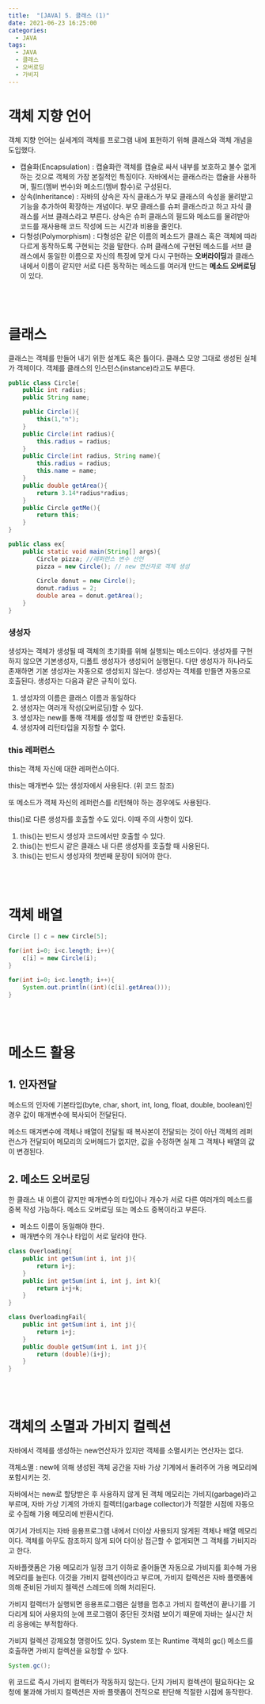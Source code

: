 ```yaml
---
title:  "[JAVA] 5. 클래스 (1)"
date: 2021-06-23 16:25:00
categories:
  - JAVA 
tags:
  - JAVA 
  - 클래스
  - 오버로딩
  - 가비지
---
```


# 객체 지향 언어
객체 지향 언어는 실세계의 객체를 프로그램 내에 표현하기 위해 클래스와 객체 개념을 도입했다.
* 캡슐화(Encapsulation) : 캡슐화란 객체를 캡슐로 싸서 내부를 보호하고 불수 없게 하는 것으로 객체의 가장 본질적인 특징이다. 자바에서는 클래스라는 캡슐을 사용하며, 필드(멤버 변수)와 메소드(멤버 함수)로 구성된다.
* 상속(Inheritance) : 자바의 상속은 자식 클래스가 부모 클래스의 속성을 물려받고 기능을 추가하여 확장하는 개념이다. 부모 클래스를 슈퍼 클래스라고 하고 자식 클래스를 서브 클래스라고 부른다. 상속은 슈퍼 클래스의 필드와 메소드를 물려받아 코드를 재사용해 코드 작성에 드는 시간과 비용을 줄인다.
* 다형성(Polymorphism) : 다형성은 같은 이름의 메소드가 클래스 혹은 객체에 따라 다르게 동작하도록 구현되는 것을 말한다. 슈퍼 클래스에 구현된 메소드를 서브 클래스에서 동일한 이름으로 자신의 특징에 맞게 다시 구현하는 **오버라이딩**과 클래스 내에서 이름이 같지만 서로 다른 동작하는 메소드를 여러개 만드는 **메소드 오버로딩**이 있다.

<br>
<br>

# 클래스
클래스는 객체를 만들어 내기 위한 설계도 혹은 틀이다.
클래스 모양 그대로 생성된 실체가 객체이다. 객체를 클래스의 인스턴스(instance)라고도 부른다.

```java
public class Circle{
    public int radius;
    public String name;

    public Circle(){
        this(1,"n");
    }
    public Circle(int radius){
        this.radius = radius;
    }
    public Circle(int radius, String name){
        this.radius = radius;
        this.name = name;
    }
    public double getArea(){
        return 3.14*radius*radius;
    }
    public Circle getMe(){
        return this;
    }
}

public class ex{
    public static void main(String[] args){
        Circle pizza; //레퍼런스 변수 선언
        pizza = new Circle(); // new 연산자로 객체 생성
        
        Circle donut = new Circle();
        donut.radius = 2;
        double area = donut.getArea();
    }
}
```
### 생성자
생성자는 객체가 생성될 때 객체의 초기화를 위해 실행되는 메소드이다. 생성자를 구현하지 않으면 기본생성자, 디폴트 생성자가 생성되어 실행된다. 다만 생성자가 하나라도 존재하면 기본 생성자는 자동으로 생성되지 않는다. 생성자는 객체를 만들면 자동으로 호출된다. 생성자는 다음과 같은 규칙이 있다.

1. 생성자의 이름은 클래스 이름과 동일하다
2. 생성자는 여러개 작성(오버로딩)할 수 있다.
3. 생성자는 new를 통해 객체를 생성할 때 한번만 호출된다.
4. 생성자에 리턴타입을 지정할 수 없다.

### this 레퍼런스
this는 객체 자신에 대한 레퍼런스이다.

this는 매개변수 있는 생성자에서 사용된다. (위 코드 참조)

또 메소드가 객체 자신의 레퍼런스를 리턴해야 하는 경우에도 사용된다.

this()로 다른 생성자를 호출할 수도 있다. 이때 주의 사항이 있다.
1. this()는 반드시 생성자 코드에서만 호출할 수 있다.
2. this()는 반드시 같은 클래스 내 다른 생성자를 호출할 때 사용된다.
3. this()는 반드시 생성자의 첫번째 문장이 되어야 한다.

<br>
<br>

# 객체 배열

```java
Circle [] c = new Circle[5];

for(int i=0; i<c.length; i++){
    c[i] = new Circle(i);
}

for(int i=0; i<c.length; i++){
    System.out.println((int)(c[i].getArea()));
}
```
<br>
<br>

# 메소드 활용

## 1. 인자전달

메소드의 인자에 기본타입(byte, char, short, int, long, float, double, boolean)인 경우 값이 매개변수에 복사되어 전달된다.

메소드 매겨변수에 객체나 배열이 전달될 때 복사본이 전달되는 것이 아닌 객체의 레퍼런스가 전달되어 메모리의 오버헤드가 없지만, 값을 수정하면 실제 그 객체나 배열의 값이 변경된다.

## 2. 메소드 오버로딩
한 클래스 내 이름이 같지만 매개변수의 타입이나 개수가 서로 다른 여러개의 메소드를 중복 작성 가능하다. 메소드 오버로딩 또는 메소드 중복이라고 부른다.
* 메소드 이름이 동일해야 한다.
* 매개변수의 개수나 타입이 서로 달라야 한다.

```java
class Overloading{
    public int getSum(int i, int j){
        return i+j;
    }
    public int getSum(int i, int j, int k){
        return i+j+k;
    }
}

class OverloadingFail{
    public int getSum(int i, int j){
        return i+j;
    }
    public double getSum(int i, int j){
        return (double)(i+j);
    }
}
```
<br><br>

# 객체의 소멸과 가비지 컬렉션

자바에서 객체를 생성하는 new연산자가 있지만 객체를 소멸시키는 연산자는 없다.

객체소멸 : new에 의해 생성된 객체 공간을 자바 가상 기계에서 돌려주어 가용 메모리에 포함시키는 것.

자바에서는 new로 할당받은 후 사용하지 않게 된 객체 메모리는 가비지(garbage)라고 부르며, 자바 가상 기계의 가바지 컬렉터(garbage collector)가 적절한 시점에 자동으로 수집해 가용 메모리에 반환시킨다.

여기서 가비지는 자바 응용프로그램 내에서 더이상 사용되지 않게된 객체나 배열 메모리이다. 객체를 아무도 참조하지 않게 되어 더이상 접근할 수 없게되면 그 객체를 가비지라고 한다. 

자바플랫폼은 가용 메모리가 일정 크기 이하로 줄어들면 자동으로 가비지를 회수해 가용 메모리를 늘린다. 이것을 가비지 컬렉션이라고 부르며, 가비지 컬렉션은 자바 플랫폼에 의해 준비된 가비지 켈렉션 스레드에 의해 처리된다.

가비지 컬렉터가 실행되면 응용프로그램은 실행을 멈추고 가비지 컬렉션이 끝나기를 기다리게 되어 사용자의 눈에 프로그램이 중단된 것처럼 보이기 때문에 자바는 실시간 처리 응용에는 부적합하다.

가비지 컬렉션 강제요청 명령어도 있다. System 또는 Runtime 객체의 gc() 메소드를 호출하면 가비지 컬렉션을 요청할 수 있다.

```java
System.gc();
```
위 코드로 즉시 가비지 컬렉터가 작동하지 않는다. 단지 가비지 컬렉션이 필요하다는 요청에 불과해 가비지 컬렉션은 자바 플랫폼이 전적으로 판단해 적절한 시점에 동작한다.


